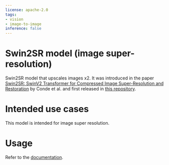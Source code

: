 ```yaml
---
license: apache-2.0
tags:
- vision
- image-to-image
inference: false
---
```


# Swin2SR model (image super-resolution)

Swin2SR model that upscales images x2. It was introduced in the paper [Swin2SR: SwinV2 Transformer for Compressed Image Super-Resolution and Restoration](https://arxiv.org/abs/2209.11345)
by Conde et al. and first released in [this repository](https://github.com/mv-lab/swin2sr). 

# Intended use cases

This model is intended for image super resolution.

# Usage

Refer to the [documentation](https://huggingface.co/docs/transformers/main/en/model_doc/swin2sr#transformers.Swin2SRForImageSuperResolution.forward.example).